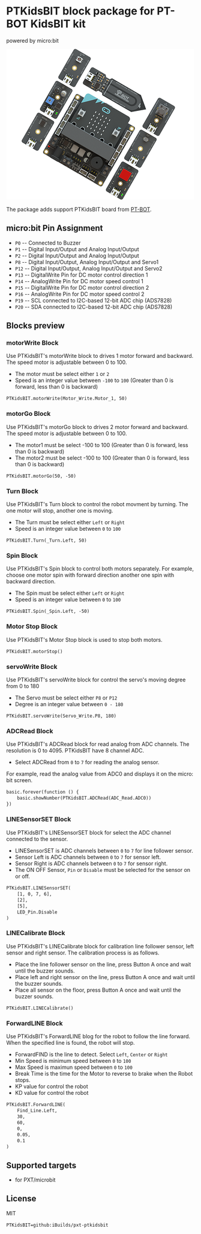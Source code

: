 # PTKidsBIT block package for PT-BOT KidsBIT kit

powered by micro:bit

![PTKidsBIT](https://raw.githubusercontent.com/iBuilds/pxt-PTKidsBIT/master/big_icon.png)

The package adds support PTKidsBIT board from [PT-BOT](https://web.facebook.com/LPRobotics).

## micro:bit Pin Assignment

* ``P0``  -- Connected to Buzzer
* ``P1``  -- Digital Input/Output and Analog Input/Output
* ``P2``  -- Digital Input/Output and Analog Input/Output
* ``P8``  -- Digital Input/Output, Analog Input/Output and Servo1
* ``P12`` -- Digital Input/Output, Analog Input/Output and Servo2
* ``P13`` -- DigitalWrite Pin for DC motor control direction 1
* ``P14`` -- AnalogWrite Pin for DC motor speed control 1
* ``P15`` -- DigitalWrite Pin for DC motor control direction 2
* ``P16`` -- AnalogWrite Pin for DC motor speed control 2
* ``P19`` -- SCL connected to I2C-based 12-bit ADC chip (ADS7828)
* ``P20`` -- SDA connected to I2C-based 12-bit ADC chip (ADS7828)

## Blocks preview

### motorWrite Block

Use PTKidsBIT's motorWrite block to drives 1 motor forward and backward. The speed motor is adjustable between 0 to 100.

* The motor must be select either `1` or `2`
* Speed is an integer value between `-100` to `100` (Greater than 0 is forward, less than 0 is backward)

```blocks
PTKidsBIT.motorWrite(Motor_Write.Motor_1, 50)
```

### motorGo Block

Use PTKidsBIT's motorGo block to drives 2 motor forward and backward. The speed motor is adjustable between 0 to 100.

* The motor1 must be select -100 to 100 (Greater than 0 is forward, less than 0 is backward)
* The motor2 must be select -100 to 100 (Greater than 0 is forward, less than 0 is backward)

```blocks
PTKidsBIT.motorGo(50, -50)
```

### Turn Block

Use PTKidsBIT's Turn block to control the robot movment by turning. The one motor will stop, another one is moving.

* The Turn must be select either `Left` or `Right`
* Speed is an integer value between `0` to `100`

```blocks
PTKidsBIT.Turn(_Turn.Left, 50)
```

### Spin Block

Use PTKidsBIT's Spin block to control both motors separately. For example, choose one motor spin with forward direction another one spin with backward direction.

* The Spin must be select either `Left` or `Right`
* Speed is an integer value between `0` to `100`

```blocks
PTKidsBIT.Spin(_Spin.Left, -50)
```

### Motor Stop Block 

Use PTKidsBIT's Motor Stop block is used to stop both motors.

```blocks
PTKidsBIT.motorStop()
```

### servoWrite Block

Use PTKidsBIT's servoWrite block for control the servo's moving degree from 0 to 180

* The Servo must be select either `P8` or `P12`
* Degree is an integer value between `0 - 180`

```blocks
PTKidsBIT.servoWrite(Servo_Write.P8, 180)
```

### ADCRead Block
Use PTKidsBIT's ADCRead block for read analog from ADC channels. The resolution is 0 to 4095. PTKidsBIT have 8 channel ADC.

* Select ADCRead from `0` to `7` for reading the analog sensor.

For example, read the analog value from ADC0 and displays it on the micro: bit screen.

```blocks
basic.forever(function () {
    basic.showNumber(PTKidsBIT.ADCRead(ADC_Read.ADC0))
})
```

### LINESensorSET Block
Use PTKidsBIT's LINESensorSET block for select the ADC channel connected to the sensor.

* LINESensorSET is ADC channels between `0` to `7` for line follower sensor.
* Sensor Left is ADC channels between `0` to `7` for sensor left.
* Sensor Right is ADC channels between `0` to `7` for sensor right.
* The ON OFF Sensor, `Pin` or `Disable` must be selected for the sensor on or off.

```blocks
PTKidsBIT.LINESensorSET(
    [1, 0, 7, 6],
    [2],
    [5],
    LED_Pin.Disable
)
```

### LINECalibrate Block
Use PTKidsBIT's LINECalibrate block for calibration line follower sensor, left sensor and right sensor. The calibration process is as follows.

* Place the line follower sensor on the line, press Button A once and wait until the buzzer sounds.
* Place left and right sensor on the line, press Button A once and wait until the buzzer sounds.
* Place all sensor on the floor, press Button A once and wait until the buzzer sounds.

```blocks
PTKidsBIT.LINECalibrate()
```

### ForwardLINE Block

Use PTKidsBIT's ForwardLINE blog for the robot to follow the line forward. When the specified line is found, the robot will stop. 

* ForwardFIND is the line to detect. Select `Left`, `Center` or `Right`
* Min Speed is minimum speed between `0` to `100`
* Max Speed is maximun speed between `0` to `100`
* Break Time is the time for the Motor to reverse to brake when the Robot stops.
* KP value for control the robot
* KD value for control the robot

```blocks
PTKidsBIT.ForwardLINE(
    Find_Line.Left,
    30,
    60,
    0,
    0.05,
    0.1
)
```

## Supported targets

* for PXT/microbit

## License

MIT

```package
PTKidsBIT=github:iBuilds/pxt-ptkidsbit
```